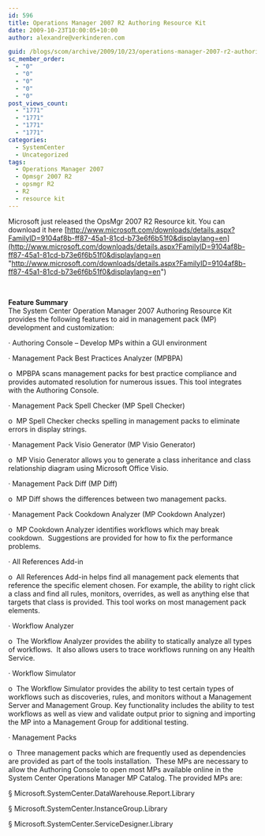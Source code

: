 ```yaml
---
id: 596
title: Operations Manager 2007 R2 Authoring Resource Kit
date: 2009-10-23T10:00:05+10:00
author: alexandre@verkinderen.com

guid: /blogs/scom/archive/2009/10/23/operations-manager-2007-r2-authoring-resource-kit.aspx
sc_member_order:
  - "0"
  - "0"
  - "0"
  - "0"
  - "0"
post_views_count:
  - "1771"
  - "1771"
  - "1771"
  - "1771"
categories:
  - SystemCenter
  - Uncategorized
tags:
  - Operations Manager 2007
  - Opmsgr 2007 R2
  - opsmgr R2
  - R2
  - resource kit
---
```

Microsoft just released the OpsMgr 2007 R2 Resource kit. You can download it here [http://www.microsoft.com/downloads/details.aspx?FamilyID=9104af8b-ff87-45a1-81cd-b73e6f6b51f0&displaylang=en](http://www.microsoft.com/downloads/details.aspx?FamilyID=9104af8b-ff87-45a1-81cd-b73e6f6b51f0&displaylang=en "http://www.microsoft.com/downloads/details.aspx?FamilyID=9104af8b-ff87-45a1-81cd-b73e6f6b51f0&displaylang=en")

&#160;

**Feature Summary**  
The System Center Operation Manager 2007 Authoring Resource Kit provides the following features to aid in management pack (MP) development and customization: 

· Authoring Console – Develop MPs within a GUI environment

· Management Pack Best Practices Analyzer (MPBPA)

o&#160; MPBPA scans management packs for best practice compliance and provides automated resolution for numerous issues. This tool integrates with the Authoring Console.

· Management Pack Spell Checker (MP Spell Checker)

o&#160; MP Spell Checker checks spelling in management packs to eliminate errors in display strings.

· Management Pack Visio Generator (MP Visio Generator)

o&#160; MP Visio Generator allows you to generate a class inheritance and class relationship diagram using Microsoft Office Visio.

· Management Pack Diff (MP Diff) 

o&#160; MP Diff shows the differences between two management packs.

· Management Pack Cookdown Analyzer (MP Cookdown Analyzer)

o&#160; MP Cookdown Analyzer identifies workflows which may break cookdown.&#160; Suggestions are provided for how to fix the performance problems. 

· All References Add-in

o&#160; All References Add-in helps find all management pack elements that reference the specific element chosen. For example, the ability to right click a class and find all rules, monitors, overrides, as well as anything else that targets that class is provided. This tool works on most management pack elements.

· Workflow Analyzer

o&#160; The Workflow Analyzer provides the ability to statically analyze all types of workflows.&#160; It also allows users to trace workflows running on any Health Service.

· Workflow Simulator

o&#160; The Workflow Simulator provides the ability to test certain types of workflows such as discoveries, rules, and monitors without a Management Server and Management Group. Key functionality includes the ability to test workflows as well as view and validate output prior to signing and importing the MP into a Management Group for additional testing.

· Management Packs

o&#160; Three management packs which are frequently used as dependencies are provided as part of the tools installation.&#160; These MPs are necessary to allow the Authoring Console to open most MPs available online in the System Center Operations Manager MP Catalog. The provided MPs are:

§ Microsoft.SystemCenter.DataWarehouse.Report.Library

§ Microsoft.SystemCenter.InstanceGroup.Library

§ Microsoft.SystemCenter.ServiceDesigner.Library
